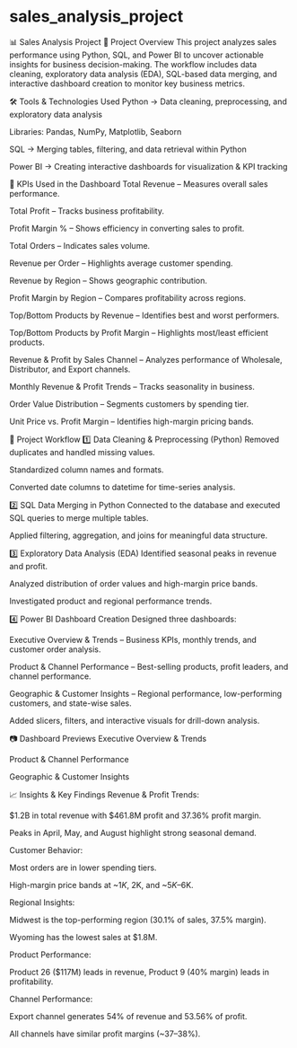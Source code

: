 # sales_analysis_project
📊 Sales Analysis Project
📌 Project Overview
This project analyzes sales performance using Python, SQL, and Power BI to uncover actionable insights for business decision-making.
The workflow includes data cleaning, exploratory data analysis (EDA), SQL-based data merging, and interactive dashboard creation to monitor key business metrics.

🛠 Tools & Technologies Used
Python → Data cleaning, preprocessing, and exploratory data analysis

Libraries: Pandas, NumPy, Matplotlib, Seaborn

SQL → Merging tables, filtering, and data retrieval within Python

Power BI → Creating interactive dashboards for visualization & KPI tracking

🎯 KPIs Used in the Dashboard
Total Revenue – Measures overall sales performance.

Total Profit – Tracks business profitability.

Profit Margin % – Shows efficiency in converting sales to profit.

Total Orders – Indicates sales volume.

Revenue per Order – Highlights average customer spending.

Revenue by Region – Shows geographic contribution.

Profit Margin by Region – Compares profitability across regions.

Top/Bottom Products by Revenue – Identifies best and worst performers.

Top/Bottom Products by Profit Margin – Highlights most/least efficient products.

Revenue & Profit by Sales Channel – Analyzes performance of Wholesale, Distributor, and Export channels.

Monthly Revenue & Profit Trends – Tracks seasonality in business.

Order Value Distribution – Segments customers by spending tier.

Unit Price vs. Profit Margin – Identifies high-margin pricing bands.

🔄 Project Workflow
1️⃣ Data Cleaning & Preprocessing (Python)
Removed duplicates and handled missing values.

Standardized column names and formats.

Converted date columns to datetime for time-series analysis.

2️⃣ SQL Data Merging in Python
Connected to the database and executed SQL queries to merge multiple tables.

Applied filtering, aggregation, and joins for meaningful data structure.

3️⃣ Exploratory Data Analysis (EDA)
Identified seasonal peaks in revenue and profit.

Analyzed distribution of order values and high-margin price bands.

Investigated product and regional performance trends.

4️⃣ Power BI Dashboard Creation
Designed three dashboards:

Executive Overview & Trends – Business KPIs, monthly trends, and customer order analysis.

Product & Channel Performance – Best-selling products, profit leaders, and channel performance.

Geographic & Customer Insights – Regional performance, low-performing customers, and state-wise sales.

Added slicers, filters, and interactive visuals for drill-down analysis.

📷 Dashboard Previews
Executive Overview & Trends

Product & Channel Performance

Geographic & Customer Insights

📈 Insights & Key Findings
Revenue & Profit Trends:

$1.2B in total revenue with $461.8M profit and 37.36% profit margin.

Peaks in April, May, and August highlight strong seasonal demand.

Customer Behavior:

Most orders are in lower spending tiers.

High-margin price bands at ~$1K, ~$2K, and ~$5K–$6K.

Regional Insights:

Midwest is the top-performing region (30.1% of sales, 37.5% margin).

Wyoming has the lowest sales at $1.8M.

Product Performance:

Product 26 ($117M) leads in revenue, Product 9 (40% margin) leads in profitability.

Channel Performance:

Export channel generates 54% of revenue and 53.56% of profit.

All channels have similar profit margins (~37–38%).

